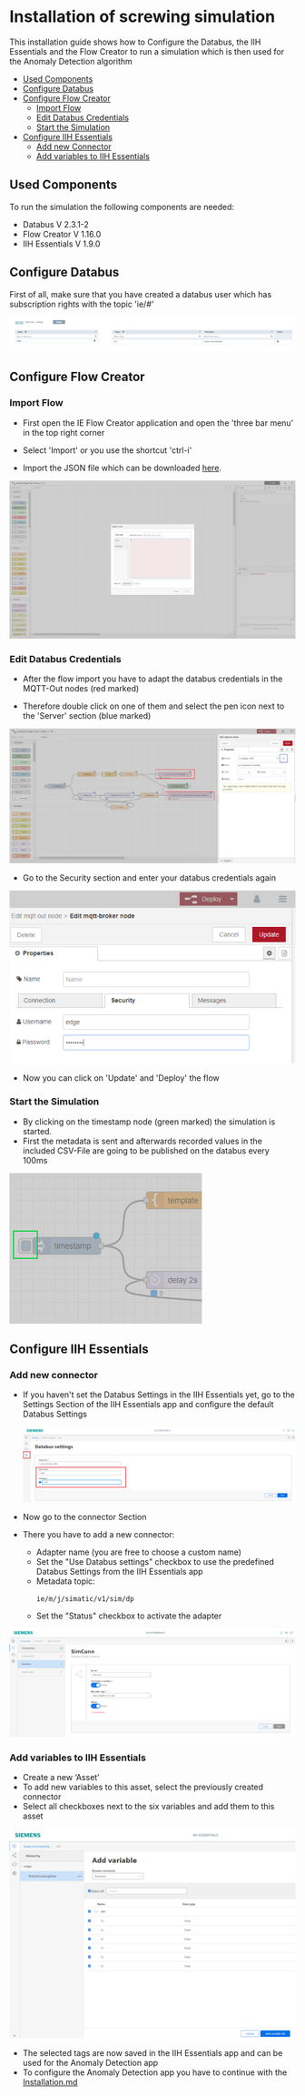 # Installation of screwing simulation

This installation guide shows how to Configure the Databus, the IIH Essentials and the Flow Creator to run a simulation which is then used for the Anomaly Detection algorithm 

  - [Used Components](#used-components)
  - [Configure Databus](#configure-databus)
  - [Configure Flow Creator](#configure-flow-creator)
    - [Import Flow](#import-flow)
    - [Edit Databus Credentials](#edit-databus-credentials)
    - [Start the Simulation](#start-the-simulation)
  - [Configure IIH Essentials](#configure-iih-essentials)
    - [Add new Connector](#add-new-connector)
    - [Add variables to IIH Essentials](#add-variables-to-iih-essentials)
  

## Used Components

To run the simulation the following components are needed:
- Databus V 2.3.1-2
- Flow Creator V 1.16.0
- IIH Essentials V 1.9.0
 
## Configure Databus

First of all, make sure that you have created a databus user which has subscription rights with the topic 'ie/#'

<p align="left"><kbd><img src="graphics/01iedatabus.PNG" /></kbd></p>

## Configure Flow Creator

### Import Flow

- First open the IE Flow Creator application and open the 'three bar menu' in the top right corner 

- Select 'Import' or you use the shortcut 'ctrl-i'
  
- Import the JSON file which can be downloaded [here](../src).
  
<p align="left"><kbd><img src="graphics/05ImportFlow.PNG" /></kbd></p>



### Edit Databus Credentials

- After the flow import you have to adapt the databus credentials in the MQTT-Out nodes (red marked)

- Therefore double click on one of them and select the pen icon next to the 'Server' section (blue marked)

<p align="left"><kbd><img src="graphics/06EditDataBus.PNG" /></kbd></p>

- Go to the Security section and enter your databus credentials again

<p align="left"><kbd><img src="graphics/07EditDataBusSecurity.png" /></kbd></p>

 - Now you can click on 'Update' and 'Deploy' the flow

### Start the Simulation

- By clicking on the timestamp node (green marked) the simulation is started.
- First the metadata is sent and afterwards recorded values in the included CSV-File are going to be published on the databus every 100ms

<p align="left"><kbd><img src="graphics/08StartSimulation.PNG" /></kbd></p>

## Configure IIH Essentials

### Add new connector

- If you haven't set the Databus Settings in the IIH Essentials yet, go to the Settings Section of the IIH Essentials app and configure the default Databus Settings
    
  <p align="center"><kbd><img src="graphics/11DataBusIIH.PNG" /></kbd></p>
  
- Now go to the connector Section

- There you have to add a new connector:
  - Adapter name (you are free to choose a custom name)
  - Set the "Use Databus settings" checkbox to use the predefined Databus Settings from the IIH Essentials app
  - Metadata topic:
    ```
    ie/m/j/simatic/v1/sim/dp
    ```
  - Set the "Status" checkbox to activate the adapter
    
<p align="center"><kbd><img src="graphics/02AddNewAdapter.PNG" /></kbd></p>

### Add variables to IIH Essentials

- Create a new ‘Asset’
- To add new variables to this asset, select the previously created connector
- Select all checkboxes next to the six variables and add them to this asset

<p align="left"><kbd><img src="graphics/09AddTagsToDataService.PNG" /></kbd></p>

- The selected tags are now saved in the IIH Essentials app and can be used for the Anomaly Detection app
- To configure the Anomaly Detection app you have to continue with the [Installation.md](Installation.md)
